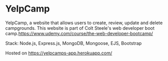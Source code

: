 # YelpCamp
YelpCamp, a website that allows users to create, review, update and delete campgrounds. This website is part of Colt Steele's web developer boot camp.https://www.udemy.com/course/the-web-developer-bootcamp/

Stack: Node.js, Express.js, MongoDB, Mongoose, EJS, Bootstrap

Hosted on https://yelpcamps-app.herokuapp.com/
